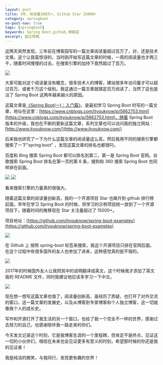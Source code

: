 ```yaml
---
layout: post
title: 3年，阅读量100万+, Github Star 15000+
category: springboot
no-post-nav: true
tags: [springboot]
keywords: Spring Boot,github,博客园
excerpt: 超过预期。
---
```


这两天突然发现，三年前在博客园写的一篇文章阅读量超过百万了，对，还是技术文章。这个让我蛮惊讶的，当时刚开始写这篇文章的时候，一周的阅读量也才两三千，随着时间慢慢的过去，在搜索引擎的加持下竟然超过了百万。

![](http://www.ityoukow.com/assets/images/2019/springboot/million01.jpg)

大家可能对这个阅读量没有概念，很多技术人的博客，建站很多年访问量才可以超过百万、或者千万这个级别。我这通过一篇文章就搞定百万阅读了，当然了这也是沾了 Spring Boot 这两年越来越火的原因。

这篇文章是[《Spring Boot(一)：入门篇》](https://www.cnblogs.com/ityouknow/p/5662753.html)，是最初学习 Spring Boot 时写的一篇文章，地址在这里：[https://www.cnblogs.com/ityouknow/p/5662753.html](https://www.cnblogs.com/ityouknow/p/5662753.html)，随着 Spring Boot 版本的升级，我也在不断的更新这篇文章，系列文章也可以访问我的独立网站：[http://www.ityouknow.com/](http://www.ityouknow.com/)

后来我也研究了一下为什么这篇文章的阅读量这么高，然后我用不同的搜索引擎都搜索了一下"spring boot" ，发现这篇文章的排名也都很叼。

百度和 Bing 搜索 Spring Boot  都可以排名到第二，第一是 Spring Boot 官网。谷歌搜索 Spring Boot 排名在第一页的第 6 条，搜狗和 360 搜索 Spring Boot 也同样排在前面。

![](http://www.ityoukow.com/assets/images/2019/springboot/million02.jpg)
![](http://www.ityoukow.com/assets/images/2019/springboot/million03.jpg)

看来搜索引擎的力量真的很强大。

随着这篇文章的阅读量创新高，我的一个开源项目 Star 也飙升到 github 排行榜前面。早年在学习 Spring Boot 的时候，将学习的示例项目统一放到了一个开源项目下，随着时间的推移现在 Star 关注量超过了 15000+。

项目地址：[https://github.com/ityouknow/spring-boot-examples](https://github.com/ityouknow/spring-boot-examples)

![](http://www.ityoukow.com/assets/images/2019/springboot/million04.jpg)

在 Github 上 按照 spring-boot 标签来搜索，我这个开源项目只排在官网后面。在这个过程中有很多国外的友人也参加了进来，这种感觉真的挺不错的。

![](http://www.ityoukow.com/assets/images/2019/springboot/million05.jpg)

2017年的时候国外友人让我把其中的说明翻译成英文，这个时候我才添加了英文版的 README 文件，同时我建议他应该多学习一下中文。

![](http://www.ityoukow.com/assets/images/2019/springboot/million06.jpg)

现在想一想写这篇文章也值了，阅读量创新高，虽经历了质疑，也打开了对外交流的窗口，这一篇文章的发展史，以及从博客到专家博客和个人独立博客，这一切就像我个人的成长史。

写作和开源打开了我生活的另一个窗口，也给了我一个完全不一样的世界，感谢过去努力的自己，也感谢陪伴我一路走来的你们。

今天发文记录这个时刻，它是我博客生涯的一个里程碑，但肯定不是终点，见证这一切的小伙伴们，相信在未来也会见证更多有意义的时刻，希望那时候的你还是我的见证者！

我是纯洁的微笑，与我同行，发现更有趣的世界！

